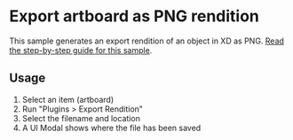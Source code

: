 # Export artboard as PNG rendition

This sample generates an export rendition of an object in XD as PNG.
[Read the step-by-step guide for this sample](https://github.com/AdobeXD/plugin-docs/tree/master/guides/how-to-export-a-rendition-guide).

## Usage

1. Select an item (artboard)
1. Run "Plugins > Export Rendition"
1. Select the filename and location
1. A UI Modal shows where the file has been saved
